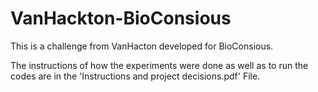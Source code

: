 # VanHackton-BioConsious

This is a challenge from VanHacton developed for BioConsious. 

The instructions of how the experiments were done as well as to run the codes are in the 'Instructions and project decisions.pdf' File.
